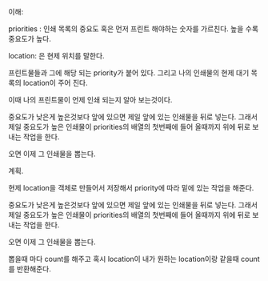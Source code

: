 이해: 

priorities : 인쇄 목록의 중요도 혹은 먼저 프린트 해야하는 숫자를 가르친다. 높을 수록 중요도가 높다.

location: 은 현제 위치를 말한다.

프린트물들과 그에 해당 되는 priority가 붙어 있다. 그리고 나의 인쇄물의 현제 대기 목록의 location이 주어 진다.

이때 나의 프린트물이 언제 인쇄 되는지 알아 보는것이다. 

중요도가 낮은게 높은것보다 앞에 있으면 제일 앞에 있는 인쇄물을 뒤로 넣는다. 그래서 제일 중요도가 높은 인쇄물이 priorities의 배열의 첫번째에 들어 올때까지 위에 뒤로 보내는 작업을 한다.

오면 이제 그 인쇄물을 뽑는다.

계획.

현제 location을 객체로 만들어서 저장해서 priority에 따라 밑에 있는 작업을 해준다.

중요도가 낮은게 높은것보다 앞에 있으면 제일 앞에 있는 인쇄물을 뒤로 넣는다. 그래서 제일 중요도가 높은 인쇄물이 priorities의 배열의 첫번째에 들어 올때까지 위에 뒤로 보내는 작업을 한다.

오면 이제 그 인쇄물을 뽑는다.

뽑을때 마다  count를 해주고  혹시 location이 내가 원하는 location이랑 같을때 count를 반환해준다.